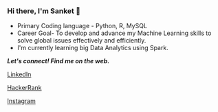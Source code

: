### Hi there, I'm Sanket 👋

- Primary Coding language - Python, R, MySQL
- Career Goal- To develop and advance my Machine Learning skills to solve global issues effectively and efficiently.
- I'm currently learning big Data Analytics using Spark.


<p align="left">
  <b><i>Let's connect! Find me on the web.</i></b>
  
 [LinkedIn](https://www.linkedin.com/in/sanket-patel-489271170/ "Linkedin") &nbsp; &nbsp;

[HackerRank](https://www.hackerrank.com/sanketpatel16171/ "HackerRank") &nbsp; &nbsp;

[Instagram](https://www.instagram.com/sankey_patel_7/ "Instagram") &nbsp; &nbsp;
